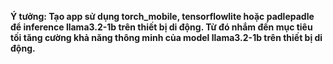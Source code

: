 **Ý tưởng: Tạo app sử dụng torch_mobile, tensorflowlite hoặc padlepadle để inference llama3.2-1b trên thiết bị di động. Từ đó nhắm đến mục tiêu tối tăng cường khả năng thông minh của model llama3.2-1b trên thiết bị di động.**